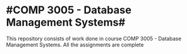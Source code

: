 #COMP 3005 - Database Management Systems#
============================================

This repository consists of work done in course COMP 3005 - Database Management Systems.
All the assignments are complete
